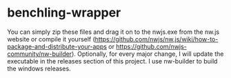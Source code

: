 # benchling-wrapper

You can simply zip these files and drag it on to the nwjs.exe from the nw.js website or compile it yourself (https://github.com/nwjs/nw.js/wiki/how-to-package-and-distribute-your-apps or https://github.com/nwjs-community/nw-builder).  Optionally, for every major change, I will update the executable in the releases section of this project. I use nw-builder to build the windows releases.
